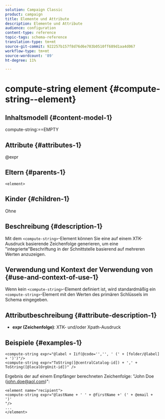 ```yaml
---
solution: Campaign Classic
product: campaign
title: Elemente und Attribute
description: Elemente und Attribute
audience: configuration
content-type: reference
topic-tags: schema-reference
translation-type: tm+mt
source-git-commit: 922257b157f8d76d6e703b0510ff689d1aa4d067
workflow-type: tm+mt
source-wordcount: '89'
ht-degree: 11%

---
```



# compute-string element {#compute-string--element}

## Inhaltsmodell {#content-model-1}

compute-string:==EMPTY

## Attribute {#attributes-1}

@expr

## Eltern {#parents-1}

`<element>`

## Kinder {#children-1}

Ohne

## Beschreibung {#description-1}

Mit dem `<compute-string>`-Element können Sie eine auf einem XTK-Ausdruck basierende Zeichenfolge generieren, um eine &quot;integrierte&quot;Beschriftung in der Schnittstelle basierend auf mehreren Werten anzuzeigen.

## Verwendung und Kontext der Verwendung von {#use-and-context-of-use-1}

Wenn kein `<compute-string>`-Element definiert ist, wird standardmäßig ein `<compute-string>`-Element mit den Werten des primären Schlüssels im Schema eingegeben.

## Attributbeschreibung {#attribute-description-1}

* **expr (Zeichenfolge)**: XTK- und/oder Xpath-Ausdruck

## Beispiele {#examples-1}

```
<compute-string expr="@label + Iif(@code='','', ' (' + [folder/@label] + ')')"/>  
<compute-string expr="ToString([@centralCatalog-id]) + ',' + ToString([@localOrgUnit-id])" />
```

Ergebnis der auf einem Empfänger berechneten Zeichenfolge: &quot;John Doe (john.doe@aol.com)&quot;:

```
<element name="recipient">
<compute-string expr="@lastName + ' ' + @firstName +' (' + @email + ')'
"/>
...
</element>
```
